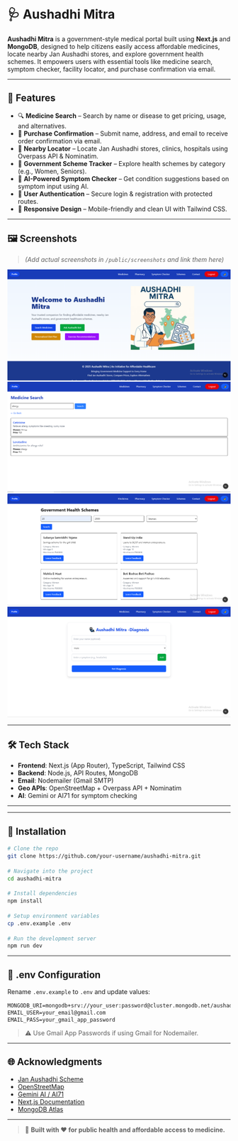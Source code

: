 # 🩺 Aushadhi Mitra

**Aushadhi Mitra** is a government-style medical portal built using **Next.js** and **MongoDB**, designed to help citizens easily access affordable medicines, locate nearby Jan Aushadhi stores, and explore government health schemes. It empowers users with essential tools like medicine search, symptom checker, facility locator, and purchase confirmation via email.


---

## 📌 Features

- 🔍 **Medicine Search** – Search by name or disease to get pricing, usage, and alternatives.
- 🛒 **Purchase Confirmation** – Submit name, address, and email to receive order confirmation via email.
- 📍 **Nearby Locator** – Locate Jan Aushadhi stores, clinics, hospitals using Overpass API & Nominatim.
- 📑 **Government Scheme Tracker** – Explore health schemes by category (e.g., Women, Seniors).
- 🧠 **AI-Powered Symptom Checker** – Get condition suggestions based on symptom input using AI.
- 🔐 **User Authentication** – Secure login & registration with protected routes.
- 📱 **Responsive Design** – Mobile-friendly and clean UI with Tailwind CSS.

---

## 🖼️ Screenshots

> _(Add actual screenshots in `/public/screenshots` and link them here)_

![Homepage](./public/screenshots/homepage.PNG)
![Medicine Search](./public/screenshots/Medicine-search.PNG)
![Schemes](./public/screenshots/Schemes.PNG)
![Symptom Checker](./public/screenshots/symptom-checker.PNG)

---

## 🛠️ Tech Stack

- **Frontend**: Next.js (App Router), TypeScript, Tailwind CSS
- **Backend**: Node.js, API Routes, MongoDB
- **Email**: Nodemailer (Gmail SMTP)
- **Geo APIs**: OpenStreetMap + Overpass API + Nominatim
- **AI**: Gemini or AI71 for symptom checking

---


---

## 🧪 Installation

```bash
# Clone the repo
git clone https://github.com/your-username/aushadhi-mitra.git

# Navigate into the project
cd aushadhi-mitra

# Install dependencies
npm install

# Setup environment variables
cp .env.example .env

# Run the development server
npm run dev
```

---

## 🔐 .env Configuration

Rename `.env.example` to `.env` and update values:

```env
MONGODB_URI=mongodb+srv://your_user:password@cluster.mongodb.net/aushadhi
EMAIL_USER=your_email@gmail.com
EMAIL_PASS=your_gmail_app_password

```
> ⚠️ Use Gmail App Passwords if using Gmail for Nodemailer.


---

## 🌐 Acknowledgments

- [Jan Aushadhi Scheme](https://janaushadhi.gov.in/)
- [OpenStreetMap](https://www.openstreetmap.org/)
- [Gemini AI / AI71](https://ai.google.dev/)
- [Next.js Documentation](https://nextjs.org/)
- [MongoDB Atlas](https://www.mongodb.com/atlas)

---

> 🔗 **Built with ❤️ for public health and affordable access to medicine.**
